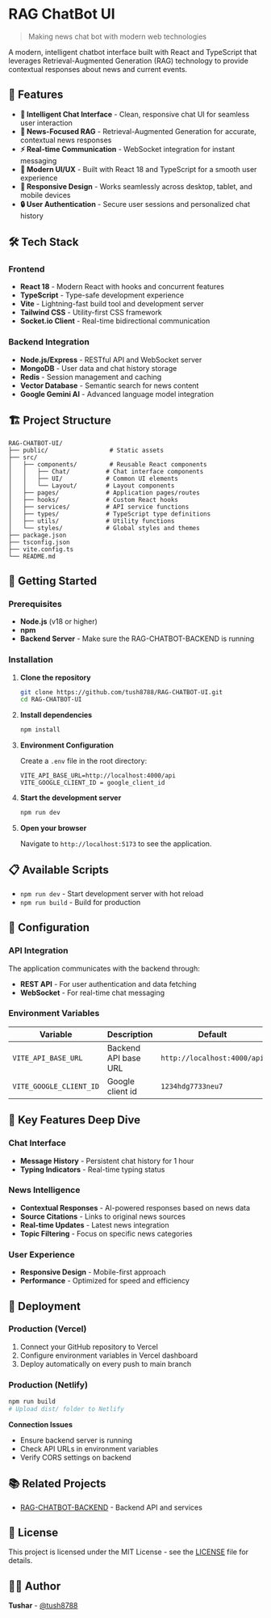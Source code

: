# RAG ChatBot UI

> Making news chat bot with modern web technologies

A modern, intelligent chatbot interface built with React and TypeScript that leverages Retrieval-Augmented Generation (RAG) technology to provide contextual responses about news and current events.

## 🚀 Features

- **🤖 Intelligent Chat Interface** - Clean, responsive chat UI for seamless user interaction
- **📰 News-Focused RAG** - Retrieval-Augmented Generation for accurate, contextual news responses
- **⚡ Real-time Communication** - WebSocket integration for instant messaging
- **🎨 Modern UI/UX** - Built with React 18 and TypeScript for a smooth user experience
- **📱 Responsive Design** - Works seamlessly across desktop, tablet, and mobile devices
- **🔒 User Authentication** - Secure user sessions and personalized chat history

## 🛠️ Tech Stack

### Frontend
- **React 18** - Modern React with hooks and concurrent features
- **TypeScript** - Type-safe development experience
- **Vite** - Lightning-fast build tool and development server
- **Tailwind CSS** - Utility-first CSS framework
- **Socket.io Client** - Real-time bidirectional communication

### Backend Integration
- **Node.js/Express** - RESTful API and WebSocket server
- **MongoDB** - User data and chat history storage
- **Redis** - Session management and caching
- **Vector Database** - Semantic search for news content
- **Google Gemini AI** - Advanced language model integration

## 🏗️ Project Structure

```
RAG-CHATBOT-UI/
├── public/                 # Static assets
├── src/
│   ├── components/         # Reusable React components
│   │   ├── Chat/          # Chat interface components
│   │   ├── UI/            # Common UI elements
│   │   └── Layout/        # Layout components
│   ├── pages/             # Application pages/routes
│   ├── hooks/             # Custom React hooks
│   ├── services/          # API service functions
│   ├── types/             # TypeScript type definitions
│   ├── utils/             # Utility functions
│   └── styles/            # Global styles and themes
├── package.json
├── tsconfig.json
├── vite.config.ts
└── README.md
```

## 🚦 Getting Started

### Prerequisites

- **Node.js** (v18 or higher)
- **npm**
- **Backend Server** - Make sure the RAG-CHATBOT-BACKEND is running

### Installation

1. **Clone the repository**
   ```bash
   git clone https://github.com/tush8788/RAG-CHATBOT-UI.git
   cd RAG-CHATBOT-UI
   ```

2. **Install dependencies**
   ```bash
   npm install
   ```

3. **Environment Configuration**
   
   Create a `.env` file in the root directory:
   ```env
   VITE_API_BASE_URL=http://localhost:4000/api
   VITE_GOOGLE_CLIENT_ID = google_client_id
   ```

4. **Start the development server**
   ```bash
   npm run dev
   ```

5. **Open your browser**
   
   Navigate to `http://localhost:5173` to see the application.

## 📋 Available Scripts

- `npm run dev` - Start development server with hot reload
- `npm run build` - Build for production

## 🔧 Configuration

### API Integration

The application communicates with the backend through:

- **REST API** - For user authentication and data fetching
- **WebSocket** - For real-time chat messaging

### Environment Variables

| Variable | Description | Default |
|----------|-------------|---------|
| `VITE_API_BASE_URL` | Backend API base URL | `http://localhost:4000/api` |
| `VITE_GOOGLE_CLIENT_ID` | Google client id | `1234hdg7733neu7` |

## 🌟 Key Features Deep Dive

### Chat Interface
- **Message History** - Persistent chat history for 1 hour
- **Typing Indicators** - Real-time typing status

### News Intelligence
- **Contextual Responses** - AI-powered responses based on news data
- **Source Citations** - Links to original news sources
- **Real-time Updates** - Latest news integration
- **Topic Filtering** - Focus on specific news categories

### User Experience
- **Responsive Design** - Mobile-first approach
- **Performance** - Optimized for speed and efficiency

## 🚀 Deployment

### Production (Vercel)
1. Connect your GitHub repository to Vercel
2. Configure environment variables in Vercel dashboard
3. Deploy automatically on every push to main branch

### Production (Netlify)
```bash
npm run build
# Upload dist/ folder to Netlify
```

**Connection Issues**
- Ensure backend server is running
- Check API URLs in environment variables
- Verify CORS settings on backend

## 📚 Related Projects

- [RAG-CHATBOT-BACKEND](https://github.com/tush8788/RAG-CHATBOT-BACKEND) - Backend API and services

## 📄 License

This project is licensed under the MIT License - see the [LICENSE](LICENSE) file for details.

## 👨‍💻 Author

**Tushar** - [@tush8788](https://github.com/tush8788)
